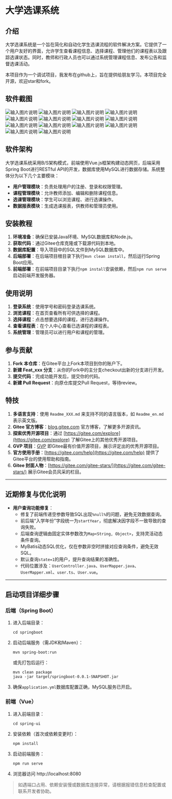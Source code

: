 # 大学选课系统

## 介绍
大学选课系统是一个旨在简化和自动化学生选课流程的软件解决方案。它提供了一个用户友好的界面，允许学生查看课程信息、选择课程、管理他们的课程表以及跟踪选课状态。同时，教师和行政人员也可以通过系统管理课程信息、发布公告和监督选课活动。

本项目作为一个调试项目，我发布在github上，旨在提供给朋友学习。本项目完全开源，欢迎star和fork。

## 软件截图

![输入图片说明](https://foruda.gitee.com/images/1716718145631087904/1a37531b_10378675.png "屏幕截图")
![输入图片说明](https://foruda.gitee.com/images/1716718169562429290/e60e5cae_10378675.png "屏幕截图")
![输入图片说明](https://foruda.gitee.com/images/1716718180624015790/093d489f_10378675.png "屏幕截图")
![输入图片说明](https://foruda.gitee.com/images/1716718194852305418/92b2a4a9_10378675.png "屏幕截图")
![输入图片说明](https://foruda.gitee.com/images/1716718218756303068/778ee097_10378675.png "屏幕截图")
![输入图片说明](https://foruda.gitee.com/images/1716718227277113889/9de13237_10378675.png "屏幕截图")
![输入图片说明](https://foruda.gitee.com/images/1716718238164818990/1d5c91da_10378675.png "屏幕截图")
![输入图片说明](https://foruda.gitee.com/images/1716718245291875716/8d233ebd_10378675.png "屏幕截图")
![输入图片说明](https://foruda.gitee.com/images/1716718252864168692/daf25872_10378675.png "屏幕截图")
![输入图片说明](https://foruda.gitee.com/images/1716718260488280886/21f43124_10378675.png "屏幕截图")
![输入图片说明](https://foruda.gitee.com/images/1716718277377848368/f424724f_10378675.png "屏幕截图")
![输入图片说明](https://foruda.gitee.com/images/1716718292100306799/c3d6d0b5_10378675.png "屏幕截图")
![输入图片说明](https://foruda.gitee.com/images/1716718359435928479/8262f80c_10378675.png "屏幕截图")
![输入图片说明](https://foruda.gitee.com/images/1716718385015687670/9476edfc_10378675.png "屏幕截图")


## 软件架构
大学选课系统采用B/S架构模式，前端使用Vue.js框架构建动态网页，后端采用Spring Boot进行RESTful API的开发，数据库使用MySQL进行数据存储。系统整体分为以下几个主要模块：

- **用户管理模块**：负责处理用户的注册、登录和权限管理。
- **课程管理模块**：允许教师添加、编辑和删除课程信息。
- **选课管理模块**：学生可以浏览课程、进行选课操作。
- **数据报表模块**：生成选课报表，供教师和管理员使用。

## 安装教程

1. **环境准备**：确保已安装Java环境、MySQL数据库和Node.js。
2. **获取代码**：通过Gitee仓库克隆或下载源代码到本地。
3. **数据库配置**：导入项目中的SQL文件到MySQL数据库中。
4. **后端部署**：在后端项目根目录下执行`mvn clean install`，然后运行Spring Boot应用。
5. **前端部署**：在前端项目目录下执行`npm install`安装依赖，然后`npm run serve`启动前端开发服务器。

## 使用说明

1. **登录系统**：使用学号和密码登录选课系统。
2. **浏览课程**：在首页查看所有可供选择的课程。
3. **选择课程**：点击想要选择的课程，进行选课操作。
4. **查看课程表**：在个人中心查看已选课程的课程表。
5. **系统管理**：管理员可以进行用户和课程的管理。

## 参与贡献

1. **Fork 本仓库**：在Gitee平台上Fork本项目到你的账户下。
2. **新建 Feat_xxx 分支**：从你的Fork中的主分支checkout出新的分支进行开发。
3. **提交代码**：完成功能开发后，提交你的代码。
4. **新建 Pull Request**：向原仓库提交Pull Request，等待review。

## 特技

1. **多语言支持**：使用 `Readme_XXX.md` 来支持不同的语言版本，如 `Readme_en.md` 表示英文版。
2. **Gitee 官方博客**：[blog.gitee.com](https://blog.gitee.com) 官方博客，了解更多开源资讯。
3. **探索优秀开源项目**：通过 [https://gitee.com/explore](https://gitee.com/explore) 了解Gitee上的其他优秀开源项目。
4. **GVP 项目**：[GVP](https://gitee.com/gvp) 即Gitee最有价值开源项目，展示评定出的优秀开源项目。
5. **官方使用手册**：[https://gitee.com/help](https://gitee.com/help) 提供了Gitee平台的使用帮助和指南。
6. **Gitee 封面人物**：[https://gitee.com/gitee-stars/](https://gitee.com/gitee-stars/) 展示Gitee会员风采的栏目。

---

## 近期修复与优化说明

- **用户查询功能修复**：
    - 修复了前端传递空参数导致SQL出现`%null%`的问题，避免无效数据查询。
    - 前后端“入学年份”字段统一为`startYear`，彻底解决因字段不一致导致的查询失败。
    - 后端查询逻辑由固定实体参数改为`Map<String, Object>`，支持灵活动态条件查询。
    - MyBatis动态SQL优化，仅在参数非空时拼接对应查询条件，避免无效SQL。
    - 默认查询`state=1`的用户，提升查询结果的准确性。
    - 代码位置涉及：`UserController.java`、`UserMapper.java`、`UserMapper.xml`、`user.ts`、`User.vue`。

---

## 启动项目详细步骤

### 后端（Spring Boot）
1. 进入后端目录：
   ```
   cd springboot
   ```
2. 启动后端服务（需JDK和Maven）：
   ```
   mvn spring-boot:run
   ```
   或先打包后运行：
   ```
   mvn clean package
   java -jar target/springboot-0.0.1-SNAPSHOT.jar
   ```
3. 确保`application.yml`数据库配置正确，MySQL服务已开启。

### 前端（Vue）
1. 进入前端目录：
   ```
   cd spring-ui
   ```
2. 安装依赖（首次或依赖变更时）：
   ```
   npm install
   ```
3. 启动前端服务：
   ```
   npm run serve
   ```
4. 浏览器访问 http://localhost:8080

> 如遇端口占用、依赖安装慢或数据库连接异常，请根据报错信息检查配置或联系开发者协助。

